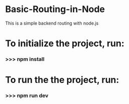 # Basic-Routing-in-Node
This is a simple backend routing with node.js

# To initialize the project, run:
### >>> npm install

# To run the the project, run:
### >>> npm run dev
